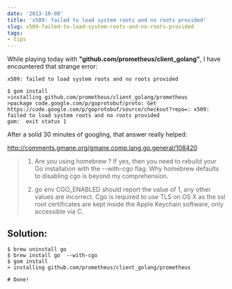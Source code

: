 ```yaml
---
date: '2013-10-08'
title: 'x509: failed to load system roots and no roots provided'
slug: x509-failed-to-load-system-roots-and-no-roots-provided
tags:
- tips
---
```



While playing today with **"github.com/prometheus/client_golang"**, I have encountered that strange error:

`x509: failed to load system roots and no roots provided`





    $ gom install
    >installing github.com/prometheus/client_golang/prometheus
    >package code.google.com/p/goprotobuf/proto: Get https://code.google.com/p/goprotobuf/source/checkout?repo=: x509: failed to load system roots and no roots provided
    gom:  exit status 1




After a solid 30 minutes of googling,  that answer really helped:


http://comments.gmane.org/gmane.comp.lang.go.general/108420
<blockquote>

  1. Are you using homebrew ? If yes, then you need to rebuild your Go
  installation with the --with-cgo flag. Why homebrew defaults to
  disabling cgo is beyond my comprehension.

  2. go env CGO_ENABLED should report the value of 1, any other values
  are incorrect. Cgo is required to use TLS on OS X as the ssl root
  certificates are kept inside the Apple Keychain software, only
  accessible via C.

</blockquote>

## Solution:

    $ brew uninstall go
    $ brew install go  --with-cgo
    $ gom install
    > installing github.com/prometheus/client_golang/prometheus

    # Done!

